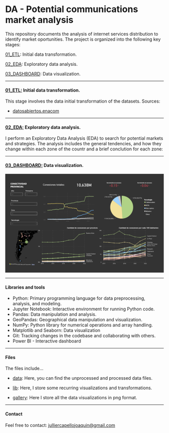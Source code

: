 # DA - Potential communications market analysis 

This repository documents the analysis of internet services distribution to identify market oportunities. The project is organized into the following key stages:

[01_ETL](01_ETL.ipynb): Initial data transformation.

[02_EDA](02_EDA.ipynb): Exploratory data analysis.

[03_DASHBOARD](gallery/Power_BI_Dashboard-01.jpg): Data visualization.

---

#### [01_ETL:](01_ETL.ipynb) Initial data transformation.

This stage involves the data initial transformation of the datasets. Sources: 
 - [datosabiertos.enacom](https://datosabiertos.enacom.gob.ar/dashboards/20000/acceso-a-internet/)

---

#### [02_EDA:](02_EDA.ipynb) Exploratory data analysis.

I perform an Exploratory Data Analysis (EDA) to search for potential markets and strategies. The analysis includes the general tendencies, and how they change within each zone of the countr and a brief conclution for each zone:

---

#### [03_DASHBOARD:](02_DASHBOARD.pbix) Data visualization.

![Power BI Dashboard](gallery/Power_BI_Dashboard-01.jpg)

---

#### Libraries and tools

- Python: Primary programming language for data preprocessing, analysis, and modeling.
- Jupyter Notebook: Interactive environment for running Python code.
- Pandas: Data manipulation and analysis.
- GeoPandas: Geographical data manipulation and visualization.
- NumPy: Python library for numerical operations and array handling.
- Matplotlib and Seaborn: Data visualization
- Git: Tracking changes in the codebase and collaborating with others.
- Power BI - Interactive dashboard


---

#### Files
    
The files include...

- [data](data/): Here, you can find the unprocessed and processed data files.

- [lib](lib/):  Here, I store some recurring visualizations and transformations.

- [gallery](gallery/): Here I store all the data visualizations in png format.

---

#### Contact

Feel free to contact: julliercapellojoaquin@gmail.com

